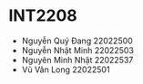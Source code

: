 # INT2208
- Nguyễn Quý Đang 22022500
- Nguyễn Nhật Minh 22022503
- Nguyên Minh Nhật 22022537
- Vũ Vân Long 22022501
